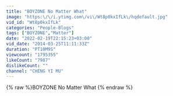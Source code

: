 ```yaml
---
title: "BOYZONE No Matter What"
image: "https:\/\/i.ytimg.com\/vi\/Wt8p0kxIfLk\/hqdefault.jpg"
vid_id: "Wt8p0kxIfLk"
categories: "People-Blogs"
tags: ["BOYZONE","Matter"]
date: "2022-02-19T22:15:23+03:00"
vid_date: "2014-03-25T11:11:33Z"
duration: "PT10M9S"
viewcount: "1795355"
likeCount: "7987"
dislikeCount: ""
channel: "CHENG YI MU"
---
```

{% raw %}BOYZONE No Matter What {% endraw %}
